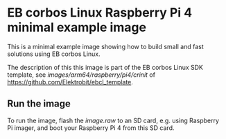 # EB corbos Linux Raspberry Pi 4 minimal example image

This is a minimal example image showing how to build small and fast solutions using EB corbos Linux.

The description of this this image is part of the EB corbos Linux SDK template, see _images/arm64/raspberry/pi4/crinit_ of https://github.com/Elektrobit/ebcl_template.

## Run the image

To run the image, flash the _image.raw_ to an SD card, e.g. using Raspberry Pi imager, and boot your Raspberry Pi 4 from this SD card.
